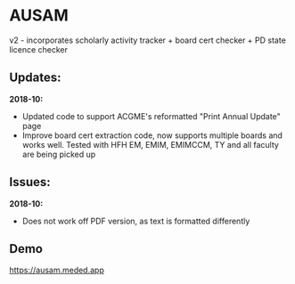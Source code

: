 # AUSAM

v2 - incorporates scholarly activity tracker + board cert checker + PD state licence checker

## Updates:
**2018-10:**
* Updated code to support ACGME's reformatted "Print Annual Update" page
* Improve board cert extraction code, now supports multiple boards and works well. Tested with HFH EM, EMIM, EMIMCCM, TY and all faculty are being picked up

## Issues:
**2018-10:**
* Does not work off PDF version, as text is formatted differently

## Demo 
https://ausam.meded.app